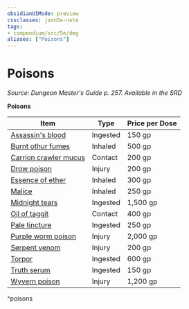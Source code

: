 ```yaml
---
obsidianUIMode: preview
cssclasses: json5e-note
tags:
- compendium/src/5e/dmg
aliases: ["Poisons"]
---
```

# Poisons
*Source: Dungeon Master's Guide p. 257. Available in the <span title='Systems Reference Document (5.1)'>SRD</span>* 

**Poisons**

| Item | Type | Price per Dose |
|------|------|----------------|
| [Assassin's blood](2-Mechanics/CLI/items/assassins-blood.md) | Ingested | 150 gp |
| [Burnt othur fumes](2-Mechanics/CLI/items/burnt-othur-fumes.md) | Inhaled | 500 gp |
| [Carrion crawler mucus](2-Mechanics/CLI/items/carrion-crawler-mucus.md) | Contact | 200 gp |
| [Drow poison](2-Mechanics/CLI/items/drow-poison.md) | Injury | 200 gp |
| [Essence of ether](2-Mechanics/CLI/items/essence-of-ether.md) | Inhaled | 300 gp |
| [Malice](2-Mechanics/CLI/items/malice.md) | Inhaled | 250 gp |
| [Midnight tears](2-Mechanics/CLI/items/midnight-tears.md) | Ingested | 1,500 gp |
| [Oil of taggit](2-Mechanics/CLI/items/oil-of-taggit.md) | Contact | 400 gp |
| [Pale tincture](2-Mechanics/CLI/items/pale-tincture.md) | Ingested | 250 gp |
| [Purple worm poison](2-Mechanics/CLI/items/purple-worm-poison.md) | Injury | 2,000 gp |
| [Serpent venom](2-Mechanics/CLI/items/serpent-venom.md) | Injury | 200 gp |
| [Torpor](2-Mechanics/CLI/items/torpor.md) | Ingested | 600 gp |
| [Truth serum](2-Mechanics/CLI/items/truth-serum.md) | Ingested | 150 gp |
| [Wyvern poison](2-Mechanics/CLI/items/wyvern-poison.md) | Injury | 1,200 gp |
^poisons